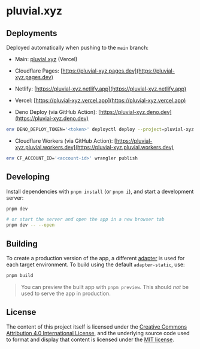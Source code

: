 # pluvial.xyz

## Deployments

Deployed automatically when pushing to the `main` branch:

- Main: [pluvial.xyz](https://pluvial.xyz) (Vercel)

- Cloudflare Pages: [https://pluvial-xyz.pages.dev](https://pluvial-xyz.pages.dev)

- Netlify: [https://pluvial-xyz.netlify.app](https://pluvial-xyz.netlify.app)

- Vercel: [https://pluvial-xyz.vercel.app](https://pluvial-xyz.vercel.app)

- Deno Deploy (via GitHub Action): [https://pluvial-xyz.deno.dev](https://pluvial-xyz.deno.dev)

```sh
env DENO_DEPLOY_TOKEN='<token>' deployctl deploy --project=pluvial-xyz --exclude=node_modules build/index.js
```

- Cloudflare Workers (via GitHub Action): [https://pluvial-xyz.pluvial.workers.dev](https://pluvial-xyz.pluvial.workers.dev)

```sh
env CF_ACCOUNT_ID='<account-id>' wrangler publish
```

## Developing

Install dependencies with `pnpm install` (or `pnpm i`), and start a development server:

```sh
pnpm dev

# or start the server and open the app in a new browser tab
pnpm dev -- --open
```

## Building

To create a production version of the app, a different [adapter](https://kit.svelte.dev/docs/adapters)
is used for each target environment. To build using the default `adapter-static`, use:

```sh
pnpm build
```

> You can preview the built app with `pnpm preview`. This should _not_ be used to serve the app in production.

## License

The content of this project itself is licensed under the [Creative Commons Attribution 4.0 International License](http://creativecommons.org/licenses/by/4.0),
and the underlying source code used to format and display that content is
licensed under the [MIT license](https://github.com/pluvial/pluvial.xyz/blob/main/LICENSE).

